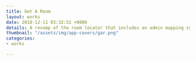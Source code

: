 ```yaml
---
title: Get A Room
layout: works
date: 2018-12-11 03:32:51 +0000
details: A revamp of the room locator that includes an admin mapping system.
thumbnail: "/assets/img/app-covers/gar.png"
categories:
- works

---
```

